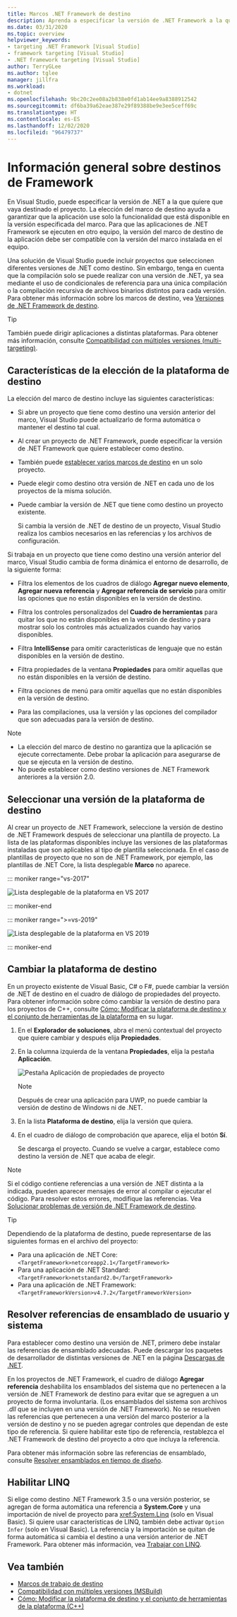 ```yaml
---
title: Marcos .NET Framework de destino
description: Aprenda a especificar la versión de .NET Framework a la que quiere que vaya destinado el proyecto para que la aplicación solo puede usar las funcionalidades disponibles en la versión especificada.
ms.date: 03/31/2020
ms.topic: overview
helpviewer_keywords:
- targeting .NET Framework [Visual Studio]
- framework targeting [Visual Studio]
- .NET framework targeting [Visual Studio]
author: TerryGLee
ms.author: tglee
manager: jillfra
ms.workload:
- dotnet
ms.openlocfilehash: 9bc20c2ee08a2b838e0fd1ab14ee9a8388912542
ms.sourcegitcommit: df6ba39a62eae387e29f89388be9e3ee5ceff69c
ms.translationtype: HT
ms.contentlocale: es-ES
ms.lasthandoff: 12/02/2020
ms.locfileid: "96479737"
---
```

# <a name="framework-targeting-overview"></a>Información general sobre destinos de Framework

En Visual Studio, puede especificar la versión de .NET a la que quiere que vaya destinado el proyecto. La elección del marco de destino ayuda a garantizar que la aplicación use solo la funcionalidad que está disponible en la versión especificada del marco. Para que las aplicaciones de .NET Framework se ejecuten en otro equipo, la versión del marco de destino de la aplicación debe ser compatible con la versión del marco instalada en el equipo.

Una solución de Visual Studio puede incluir proyectos que seleccionen diferentes versiones de .NET como destino.  Sin embargo, tenga en cuenta que la compilación solo se puede realizar con una versión de .NET, ya sea mediante el uso de condicionales de referencia para una única compilación o la compilación recursiva de archivos binarios distintos para cada versión.  Para obtener más información sobre los marcos de destino, vea [Versiones de .NET Framework de destino](/dotnet/standard/frameworks).

> [!TIP]
> También puede dirigir aplicaciones a distintas plataformas. Para obtener más información, consulte [Compatibilidad con múltiples versiones (multi-targeting)](../msbuild/msbuild-multitargeting-overview.md).

## <a name="framework-targeting-features"></a>Características de la elección de la plataforma de destino

La elección del marco de destino incluye las siguientes características:

- Si abre un proyecto que tiene como destino una versión anterior del marco, Visual Studio puede actualizarlo de forma automática o mantener el destino tal cual.

- Al crear un proyecto de .NET Framework, puede especificar la versión de .NET Framework que quiere establecer como destino.

- También puede [establecer varios marcos de destino](/dotnet/standard/frameworks#how-to-specify-target-frameworks) en un solo proyecto.

- Puede elegir como destino otra versión de .NET en cada uno de los proyectos de la misma solución.

- Puede cambiar la versión de .NET que tiene como destino un proyecto existente.

   Si cambia la versión de .NET de destino de un proyecto, Visual Studio realiza los cambios necesarios en las referencias y los archivos de configuración.

Si trabaja en un proyecto que tiene como destino una versión anterior del marco, Visual Studio cambia de forma dinámica el entorno de desarrollo, de la siguiente forma:

- Filtra los elementos de los cuadros de diálogo **Agregar nuevo elemento**, **Agregar nueva referencia** y **Agregar referencia de servicio** para omitir las opciones que no están disponibles en la versión de destino.

- Filtra los controles personalizados del **Cuadro de herramientas** para quitar los que no están disponibles en la versión de destino y para mostrar solo los controles más actualizados cuando hay varios disponibles.

- Filtra **IntelliSense** para omitir características de lenguaje que no están disponibles en la versión de destino.

- Filtra propiedades de la ventana **Propiedades** para omitir aquellas que no están disponibles en la versión de destino.

- Filtra opciones de menú para omitir aquellas que no están disponibles en la versión de destino.

- Para las compilaciones, usa la versión y las opciones del compilador que son adecuadas para la versión de destino.

> [!NOTE]
> - La elección del marco de destino no garantiza que la aplicación se ejecute correctamente. Debe probar la aplicación para asegurarse de que se ejecuta en la versión de destino.
> - No puede establecer como destino versiones de .NET Framework anteriores a la versión 2.0.

## <a name="select-a-target-framework-version"></a>Seleccionar una versión de la plataforma de destino

Al crear un proyecto de .NET Framework, seleccione la versión de destino de .NET Framework después de seleccionar una plantilla de proyecto. La lista de las plataformas disponibles incluye las versiones de las plataformas instaladas que son aplicables al tipo de plantilla seleccionada. En el caso de plantillas de proyecto que no son de .NET Framework, por ejemplo, las plantillas de .NET Core, la lista desplegable **Marco** no aparece.

::: moniker range="vs-2017"

![Lista desplegable de la plataforma en VS 2017](media/vside-newproject-framework.png)

::: moniker-end

::: moniker range=">=vs-2019"

![Lista desplegable de la plataforma en VS 2019](media/vs-2019/configure-new-project-framework.png)

::: moniker-end

## <a name="change-the-target-framework"></a>Cambiar la plataforma de destino

En un proyecto existente de Visual Basic, C# o F#, puede cambiar la versión de .NET de destino en el cuadro de diálogo de propiedades del proyecto. Para obtener información sobre cómo cambiar la versión de destino para los proyectos de C++, consulte [Cómo: Modificar la plataforma de destino y el conjunto de herramientas de la plataforma](/cpp/build/how-to-modify-the-target-framework-and-platform-toolset) en su lugar.

1. En el **Explorador de soluciones**, abra el menú contextual del proyecto que quiere cambiar y después elija **Propiedades**.

1. En la columna izquierda de la ventana **Propiedades**, elija la pestaña **Aplicación**.

   ![Pestaña Aplicación de propiedades de proyecto](../ide/media/vs_slnexplorer_properties_applicationtab.png)

   > [!NOTE]
   > Después de crear una aplicación para UWP, no puede cambiar la versión de destino de Windows ni de .NET.

1. En la lista **Plataforma de destino**, elija la versión que quiera.

1. En el cuadro de diálogo de comprobación que aparece, elija el botón **Sí**.

   Se descarga el proyecto. Cuando se vuelve a cargar, establece como destino la versión de .NET que acaba de elegir.

> [!NOTE]
> Si el código contiene referencias a una versión de .NET distinta a la indicada, pueden aparecer mensajes de error al compilar o ejecutar el código. Para resolver estos errores, modifique las referencias. Vea [Solucionar problemas de versión de .NET Framework de destino](../msbuild/troubleshooting-dotnet-framework-targeting-errors.md).

> [!TIP]
> Dependiendo de la plataforma de destino, puede representarse de las siguientes formas en el archivo del proyecto:
>
> - Para una aplicación de .NET Core: `<TargetFramework>netcoreapp2.1</TargetFramework>`
> - Para una aplicación de .NET Standard: `<TargetFramework>netstandard2.0</TargetFramework>`
> - Para una aplicación de .NET Framework: `<TargetFrameworkVersion>v4.7.2</TargetFrameworkVersion>`

## <a name="resolve-system-and-user-assembly-references"></a>Resolver referencias de ensamblado de usuario y sistema

Para establecer como destino una versión de .NET, primero debe instalar las referencias de ensamblado adecuadas. Puede descargar los paquetes de desarrollador de distintas versiones de .NET en la página [Descargas de .NET](https://www.microsoft.com/net/download/windows).

En los proyectos de .NET Framework, el cuadro de diálogo **Agregar referencia** deshabilita los ensamblados del sistema que no pertenecen a la versión de .NET Framework de destino para evitar que se agreguen a un proyecto de forma involuntaria. (Los ensamblados del sistema son archivos *.dll* que se incluyen en una versión de .NET Framework). No se resuelven las referencias que pertenecen a una versión del marco posterior a la versión de destino y no se pueden agregar controles que dependan de este tipo de referencia. Si quiere habilitar este tipo de referencia, restablezca el .NET Framework de destino del proyecto a otro que incluya la referencia.

Para obtener más información sobre las referencias de ensamblado, consulte [Resolver ensamblados en tiempo de diseño](../msbuild/resolving-assemblies-at-design-time.md).

## <a name="enable-linq"></a>Habilitar LINQ

Si elige como destino .NET Framework 3.5 o una versión posterior, se agregan de forma automática una referencia a **System.Core** y una importación de nivel de proyecto para <xref:System.Linq> (solo en Visual Basic). Si quiere usar características de LINQ, también debe activar `Option Infer` (solo en Visual Basic). La referencia y la importación se quitan de forma automática si cambia el destino a una versión anterior de .NET Framework. Para obtener más información, vea [Trabajar con LINQ](/dotnet/csharp/tutorials/working-with-linq).

## <a name="see-also"></a>Vea también

- [Marcos de trabajo de destino](/dotnet/standard/frameworks)
- [Compatibilidad con múltiples versiones (MSBuild)](../msbuild/msbuild-multitargeting-overview.md)
- [Cómo: Modificar la plataforma de destino y el conjunto de herramientas de la plataforma (C++)](/cpp/build/how-to-modify-the-target-framework-and-platform-toolset)
